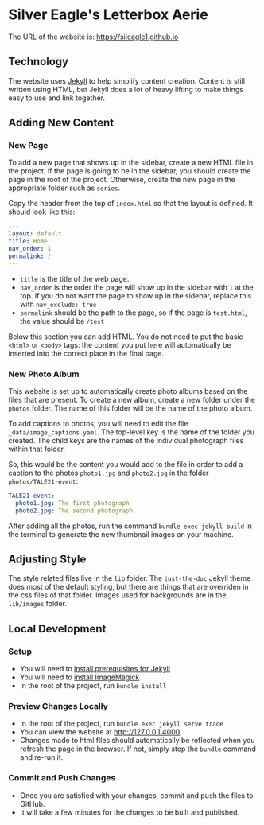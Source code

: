 # Silver Eagle's Letterbox Aerie
The URL of the website is: https://sileagle1.github.io

## Technology

The website uses [Jekyll](https://jekyllrb.com/) to help simplify content creation.
Content is still written using HTML, but Jekyll does a lot of heavy lifting to make things
easy to use and link together.

## Adding New Content

### New Page

To add a new page that shows up in the sidebar, create a new HTML file in the project.
If the page is going to be in the sidebar, you should create the page in the root of the project.
Otherwise, create the new page in the appropriate folder such as `series`.

Copy the header from the top of `index.html` so that the layout is defined.
It should look like this:
```yaml
---
layout: default
title: Home
nav_order: 1
permalink: /
---
```

* `title` is the title of the web page.
* `nav_order` is the order the page will show up in the sidebar with `1` at the top.
  If you do not want the page to show up in the sidebar, replace this with `nav_exclude: true`
* `permalink` should be the path to the page, so if the page is `test.html`, the value should be `/test`

Below this section you can add HTML.
You do not need to put the basic `<html>` or `<body>` tags: the content you put here will
automatically be inserted into the correct place in the final page.

### New Photo Album

This website is set up to automatically create photo albums based on the files that are present.
To create a new album, create a new folder under the `photos` folder.
The name of this folder will be the name of the photo album.

To add captions to photos, you will need to edit the file `_data/image_captions.yaml`.
The top-level key is the name of the folder you created.
The child keys are the names of the individual photograph files within that folder.

So, this would be the content you would add to the file in order to add a caption
to the photos `photo1.jpg` and `photo2.jpg` in the folder `photos/TALE21-event`:
```yaml
TALE21-event:
  photo1.jpg: The first photograph
  photo2.jpg: The second photograph
```

After adding all the photos, run the command `bundle exec jekyll build` in the terminal to generate
the new thumbnail images on your machine.

## Adjusting Style

The style related files live in the `lib` folder.
The `just-the-doc` Jekyll theme does most of the default styling, but there are things that
are overriden in the css files of that folder.
Images used for backgrounds are in the `lib/images` folder.

## Local Development

### Setup

* You will need to [install prerequisites for Jekyll](https://jekyllrb.com/docs/installation/windows/)
* You will need to [install ImageMagick](https://imagemagick.org/script/download.php)
* In the root of the project, run `bundle install`

### Preview Changes Locally

* In the root of the project, run `bundle exec jekyll serve trace`
* You can view the website at http://127.0.0.1:4000
* Changes made to html files should automatically be reflected when you refresh the page in the browser.
  If not, simply stop the `bundle` command and re-run it.

### Commit and Push Changes
* Once you are satisfied with your changes, commit and push the files to GitHub.
* It will take a few minutes for the changes to be built and published.
